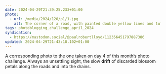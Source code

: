 ```yaml
---
date: 2024-04-29T21:39:25.233+01:00
photo:
  - url: /media/2024/120/p1/1.jpg
    alt: The corner of a road, with painted double yellow lines and tufts of grass growing out of gaps in the kerb stones, all covered by a large scattering of pink blossom petals.
tags: photoblogging_challenge_april_2024
syndication:
  - https://mastodon.social/@paulrobertlloyd/112356451797887386
updated: 2024-04-29T21:43:18.102+01:00
---
```


A corresponding photo to [the one taken on day 4](/2024/095/p1/) of this month’s photo challenge. Always an unsettling sight, the slow **drift** of discarded blossom petals along the roads and into the drains.
